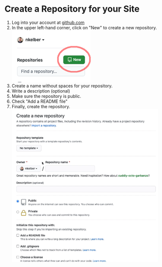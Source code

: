 # Create a Repository for your Site

1. Log into your account at [github.com](http://github.com)
2. In the upper left-hand corner, click on "New" to create a new repository.
![The "new" button in github](new-repo.png)
3. Create a name without spaces for your repository.
4. Write a description (optional)
5. Make sure the repository is public. 
6. Check "Add a README file"
7. Finally, create the repository.
![Animated image of the repo creation process](create-repo.gif)
